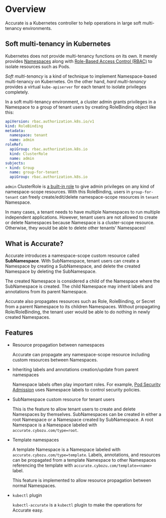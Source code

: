 # Overview

Accurate is a Kubernetes controller to help operations in large soft multi-tenancy environments.

## Soft multi-tenancy in Kubernetes

Kubernetes does not provide multi-tenancy functions on its own.
It merely provides [Namespaces][Namespace] along with [Role-Based Access Control (RBAC)][RBAC] to isolate resources such as Pods.

_Soft multi-tenancy_ is a kind of technique to implement Namespace-based multi-tenancy on Kubernetes.
On the other hand, _hard multi-tenancy_ provides a virtual `kube-apiserver` for each tenant to isolate privileges completely.

In a soft multi-tenancy environment, a cluster admin grants privileges in a Namespace to a group of tenant users by creating RoleBinding object like this:

```yaml
apiVersion: rbac.authorization.k8s.io/v1
kind: RoleBinding
metadata:
  namespace: tenant
  name: admin
roleRef:
  apiGroup: rbac.authorization.k8s.io
  kind: ClusterRole
  name: admin
subjects:
- kind: Group
  name: group-for-tenant
  apiGroup: rbac.authorization.k8s.io
```

`admin` ClusterRole is [a built-in role](https://kubernetes.io/docs/reference/access-authn-authz/rbac/#user-facing-roles) to give admin privileges on any kind of namespace-scope resources.
With this RoleBinding, users in `group-for-tenant` can freely create/edit/delete namespace-scope resources in `tenant` Namespace.

In many cases, a tenant needs to have multiple Namespaces to run multiple independent applications.
However, tenant users are not allowed to create or delete Namespaces because Namespace is a cluster-scope resource.
Otherwise, they would be able to delete other tenants' Namespaces!

## What is Accurate?

Accurate introduces a namespace-scope custom resource called **SubNamespace**.
With SubNamespace, tenant users can create a Namespace by creating a SubNamespace, and delete the created Namespace by deleting the SubNamespace.

The created Namespace is considered a child of the Namespace where the SubNamespace is created.
The child Namespace may inherit labels and annotations from its parent Namespace.

Accurate also propagates resources such as Role, RoleBinding, or Secret from a parent Namespace to its children Namespaces.
Without propagating Role/RoleBinding, the tenant user would be able to do nothing in newly created Namespaces.

## Features

- Resource propagation between namespaces

    Accurate can propagate any namespace-scope resource including custom resources between Namespaces.

- Inheriting labels and annotations creation/update from parent namespaces

    Namespace labels often play important roles.
    For example, [Pod Security Admission](https://kubernetes.io/docs/concepts/security/pod-security-admission/) uses Namespace labels to control security policies.

- SubNamespace custom resource for tenant users

    This is the feature to allow tenant users to create and delete Namespaces by themselves.
    SubNamespaces can be created in either a root Namespace or a Namespace created by SubNamespace.
    A root Namespace is a Namespace labeled with `accurate.cybozu.com/type=root`.

- Template namespaces

    A template Namespace is a Namespace labeled with `accurate.cybozu.com/type=template`.
    Labels, annotations, and resources can be propagated from a template Namespace to other Namespaces referencing the template with `accurate.cybozu.com/template=<name>` label.

    This feature is implemented to allow resource propagation between normal Namespaces.

- `kubectl` plugin

    `kubectl-accurate` is a `kubectl` plugin to make the operations for Accurate easy.

[Namespace]: https://kubernetes.io/docs/concepts/overview/working-with-objects/namespaces/
[RBAC]: https://kubernetes.io/docs/reference/access-authn-authz/rbac/
